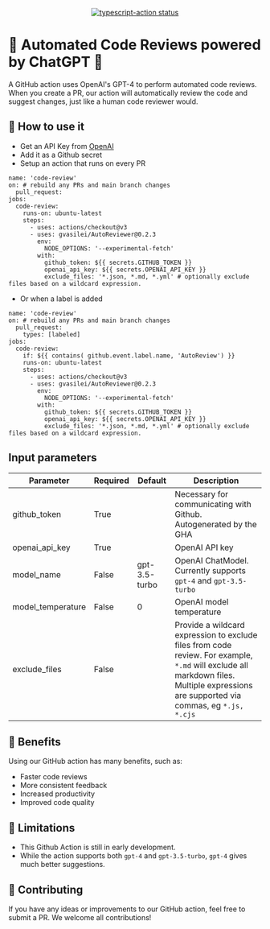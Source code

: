 <p align="center">
  <a href="https://github.com/actions/typescript-action/actions"><img alt="typescript-action status" src="https://github.com/actions/typescript-action/workflows/build-test/badge.svg"></a>
</p>

# 🤖 Automated Code Reviews powered by ChatGPT 🤖

A GitHub action uses OpenAI's GPT-4 to perform automated code reviews. When you create a PR, our action will automatically review the code and suggest changes, just like a human code reviewer would. 

## 🚀 How to use it

- Get an API Key from [OpenAI](https://platform.openai.com/account/api-keys)
- Add it as a Github secret
- Setup an action that runs on every PR

```
name: 'code-review'
on: # rebuild any PRs and main branch changes
  pull_request:
jobs:
  code-review:
    runs-on: ubuntu-latest
    steps:
      - uses: actions/checkout@v3
      - uses: gvasilei/AutoReviewer@0.2.3
        env:
          NODE_OPTIONS: '--experimental-fetch'
        with:
          github_token: ${{ secrets.GITHUB_TOKEN }}
          openai_api_key: ${{ secrets.OPENAI_API_KEY }}
          exclude_files: '*.json, *.md, *.yml' # optionally exclude files based on a wildcard expression. 
```
- Or when a label is added
```
name: 'code-review'
on: # rebuild any PRs and main branch changes
  pull_request:
    types: [labeled]
jobs:
  code-review:
    if: ${{ contains( github.event.label.name, 'AutoReview') }}
    runs-on: ubuntu-latest
    steps:
      - uses: actions/checkout@v3
      - uses: gvasilei/AutoReviewer@0.2.3
        env:
          NODE_OPTIONS: '--experimental-fetch'
        with:
          github_token: ${{ secrets.GITHUB_TOKEN }}
          openai_api_key: ${{ secrets.OPENAI_API_KEY }}
          exclude_files: '*.json, *.md, *.yml' # optionally exclude files based on a wildcard expression. 
```

## Input parameters

| **Parameter**     | **Required** | **Default**   | **Description**                                                                                                                                                                         |
|-------------------|--------------|---------------|-----------------------------------------------------------------------------------------------------------------------------------------------------------------------------------------|
| github_token      | True         |               | Necessary for communicating with Github. Autogenerated by the GHA                                                                                                                       |
| openai_api_key    | True         |               | OpenAI API key                                                                                                                                                                          |
| model_name        | False        | gpt-3.5-turbo | OpenAI ChatModel. Currently supports `gpt-4` and `gpt-3.5-turbo`                                                                                                                        |
| model_temperature | False        | 0             | OpenAI model temperature                                                                                                                                                                |
| exclude_files     | False        |               | Provide a wildcard expression to exclude files from code review.  For example, `*.md` will exclude all markdown files. Multiple  expressions are supported via commas, eg `*.js, *.cjs` |

## 🎉 Benefits

Using our GitHub action has many benefits, such as:
- Faster code reviews
- More consistent feedback
- Increased productivity
- Improved code quality

## 🤞 Limitations

- This Github Action is still in early development. 
- While the action supports both `gpt-4` and `gpt-3.5-turbo`, `gpt-4` gives much better suggestions.
## 🙌 Contributing

If you have any ideas or improvements to our GitHub action, feel free to submit a PR. We welcome all contributions! 
